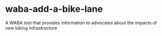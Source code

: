 # waba-add-a-bike-lane
 A WABA tool that provides information to advocates about the impacts of new biking infrastructure
